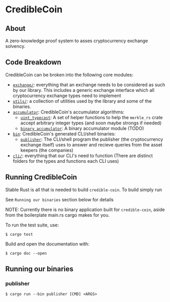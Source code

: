 # CredibleCoin

## About

A zero-knowledge proof system to asses cryptocurrency exchange solvency.

## Code Breakdown

CredibleCoin can be broken into the following core modules:

- [`exchange/`](src/exchange/): everything that an exchange needs to be considered as such by our library. This includes a generic exchange interface which all cryptocurrency exchange types need to implement
- [`utils/`](src/utils/): a collection of utilities used by the library and some of the binaries.
- [`accumulator`](src/accumulator/): CredibleCoin's accumulator algorithms:
  - [`uint_typecast`](src/accumulator/uint_typecast.rs/): A set of helper functions to help the `merkle_rs` crate accept arbitrary integer types (and soon maybe strongs if needed)
  - [`binary accumulator`](src/accumulator/binacc/): A binary accumulator module (TODO)
- [`bin`](src/bin/): CredibleCoin's generated CLI/shell binaries:
  - [`publisher`](src/bin/publisher.rs): The CLI/shell program the publisher (the cryptocurrency exchange itself) uses to answer and recieve queries from the asset keepers (the companies)
- [`cli/`](src/cli/): everything that our CLI's need to function (There are distinct folders for the types and functions each CLI uses)

## Running CredibleCoin

Stable Rust is all that is needed to build `credible-coin`. To build simply run

See `Running our binaries` section below for details

NOTE: Currently there is no binary application built for `credible-coin`, aside from the boilerplate main.rs cargo makes for you.

To run the test suite, use:

```console
$ cargo test
```

Build and open the documentation with:

```console
$ cargo doc --open
```
## Running our binaries
### publisher
```console
$ cargo run --bin publisher [CMD] <ARGS>
```
